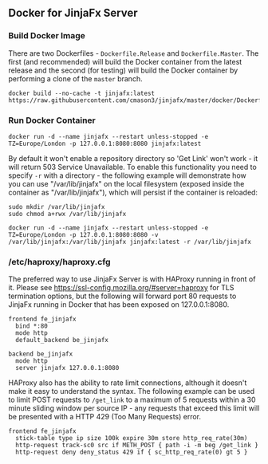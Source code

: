 ## Docker for JinjaFx Server

### Build Docker Image

There are two Dockerfiles - `Dockerfile.Release` and `Dockerfile.Master`. The first (and recommended) will build the Docker container from the latest release and the second (for testing) will build the Docker container by performing a clone of the `master` branch.

```
docker build --no-cache -t jinjafx:latest https://raw.githubusercontent.com/cmason3/jinjafx/master/docker/Dockerfile.Release
```

### Run Docker Container
```
docker run -d --name jinjafx --restart unless-stopped -e TZ=Europe/London -p 127.0.0.1:8080:8080 jinjafx:latest
```

By default it won't enable a repository directory so 'Get Link' won't work - it will return 503 Service Unavailable. To enable this functionality you need to specify `-r` with a directory - the following example will demonstrate how you can use "/var/lib/jinjafx" on the local filesystem (exposed inside the container as "/var/lib/jinjafx"), which will persist if the container is reloaded:

```
sudo mkdir /var/lib/jinjafx
sudo chmod a+rwx /var/lib/jinjafx

docker run -d --name jinjafx --restart unless-stopped -e TZ=Europe/London -p 127.0.0.1:8080:8080 -v /var/lib/jinjafx:/var/lib/jinjafx jinjafx:latest -r /var/lib/jinjafx
```

### /etc/haproxy/haproxy.cfg

The preferred way to use JinjaFx Server is with HAProxy running in front of it. Please see https://ssl-config.mozilla.org/#server=haproxy for TLS termination options, but the following will forward port 80 requests to JinjaFx running in Docker that has been exposed on 127.0.0.1:8080.

```
frontend fe_jinjafx
  bind *:80
  mode http
  default_backend be_jinjafx

backend be_jinjafx
  mode http
  server jinjafx 127.0.0.1:8080
```

HAProxy also has the ability to rate limit connections, although it doesn't make it easy to understand the syntax. The following example can be used to limit POST requests to `/get_link` to a maximum of 5 requests within a 30 minute sliding window per source IP - any requests that exceed this limit will be presented with a HTTP 429 (Too Many Requests) error.

```
frontend fe_jinjafx
  stick-table type ip size 100k expire 30m store http_req_rate(30m)
  http-request track-sc0 src if METH_POST { path -i -m beg /get_link }
  http-request deny deny_status 429 if { sc_http_req_rate(0) gt 5 }
```
